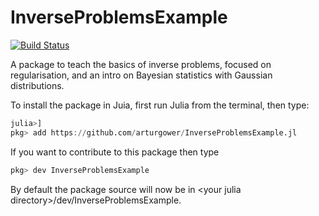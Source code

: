 # InverseProblemsExample

[![Build Status](https://github.com/arturgower/InverseProblemsExample.jl/actions/workflows/CI.yml/badge.svg?branch=main)](https://github.com/arturgower/InverseProblemsExample.jl/actions/workflows/CI.yml?query=branch%3Amain)

A package to teach the basics of inverse problems, focused on regularisation, and an intro on Bayesian statistics with Gaussian distributions.

To install the package in Juia, first run Julia from the terminal, then type:
```julia
julia>]
pkg> add https://github.com/arturgower/InverseProblemsExample.jl
```
If you want to contribute to this package then type
```julia
pkg> dev InverseProblemsExample
```
By default the package source will now be in \<your julia directory\>/dev/InverseProblemsExample. 

